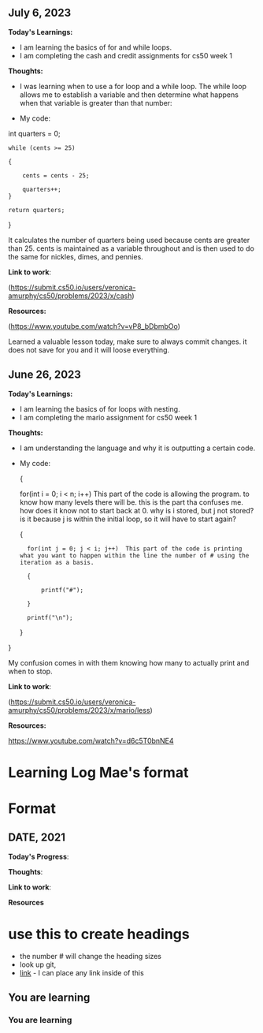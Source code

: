## July 6, 2023

**Today's Learnings:**
- I am learning the basics of for and while loops.
- I am completing the cash and credit assignments for cs50 week 1
  
**Thoughts:**
- I was learning when to use a for loop and a while loop. The while loop allows me to establish a variable and then determine what happens when that variable
  is greater than that number:
  
  
- My code:

int quarters = 0;
    
    while (cents >= 25)
    
    {
        
        cents = cents - 25;

        quarters++;
    }

    return quarters;

  } 

It calculates the number of quarters being used because cents are greater than 25. cents is maintained as a variable throughout and is then used to do the same for nickles, dimes, and pennies.

 **Link to work**:

(https://submit.cs50.io/users/veronica-amurphy/cs50/problems/2023/x/cash)

**Resources:**

(https://www.youtube.com/watch?v=vP8_bDbmbOo)


Learned a valuable lesson today, make sure to always commit changes. it does not save for you and it will loose everything.



## June 26, 2023

**Today's Learnings:**
- I am learning the basics of for loops with nesting.
- I am completing the mario assignment for cs50 week 1
  
**Thoughts:**
- I am understanding the language and why it is outputting a certain code.
  
- My code:
  
  {
  
    for(int i = 0; i < n; i++) This part of the code is allowing the program. to know how many levels there will be. this is the part tha confuses me. how does it
  know not to start back at 0. why is i stored, but j not stored? is it because j is within the initial loop, so it will have to start again?
   
    {
  
        for(int j = 0; j < i; j++)  This part of the code is printing what you want to happen within the line the number of # using the iteration as a basis. 
  
        {
  
            printf("#");
  
        }
  
        printf("\n");
  
    }

}

My confusion comes in with them knowing how many to actually print and when to stop. 

**Link to work**:

(https://submit.cs50.io/users/veronica-amurphy/cs50/problems/2023/x/mario/less)

**Resources:**

https://www.youtube.com/watch?v=d6c5T0bnNE4













# Learning Log Mae's format


# Format

## DATE, 2021

**Today's Progress**:

**Thoughts**: 

**Link to work**:

**Resources**

# use this to create headings
- the number # will change the heading sizes
- look up git, 
- [link](www.example.com) - I can place any link inside of this

## You are learning
### You are learning
